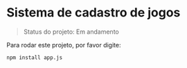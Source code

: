 # Sistema de cadastro de jogos

> Status do projeto: Em andamento

Para rodar este projeto, por favor digite:
```
npm install app.js
```
